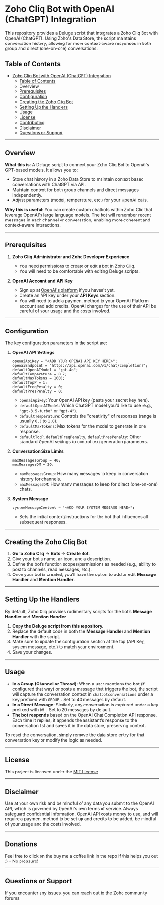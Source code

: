
# Zoho Cliq Bot with OpenAI (ChatGPT) Integration

This repository provides a Deluge script that integrates a Zoho Cliq Bot with OpenAI (ChatGPT). Using Zoho's Data Store, the script maintains conversation history, allowing for more context-aware responses in both group and direct (one-on-one) conversations.

## Table of Contents

- [Zoho Cliq Bot with OpenAI (ChatGPT) Integration](#zoho-cliq-bot-with-openai-chatgpt-integration)
  - [Table of Contents](#table-of-contents)
  - [Overview](#overview)
  - [Prerequisites](#prerequisites)
  - [Configuration](#configuration)
  - [Creating the Zoho Cliq Bot](#creating-the-zoho-cliq-bot)
  - [Setting Up the Handlers](#setting-up-the-handlers)
  - [Usage](#usage)
  - [License](#license)
  - [Contributing](#contributing)
  - [Disclaimer](#disclaimer)
  - [Questions or Support](#questions-or-support)

---

## Overview

**What this is**: A Deluge script to connect your Zoho Cliq Bot to OpenAI's GPT-based models. It allows you to:
- Store chat history in a Zoho Data Store to maintain context based conversations with ChatGPT via API.
- Maintain context for both group channels and direct messages independently.
- Adjust parameters (model, temperature, etc.) for your OpenAI calls.

**Why this is useful**: You can create custom chatbots within Zoho Cliq that leverage OpenAI's large language models. The bot will remember recent messages in each channel or conversation, enabling more coherent and context-aware interactions.

---

## Prerequisites

1. **Zoho Cliq Administrator and Zoho Developer Experience**  
   - You need permissions to create or edit a bot in Zoho Cliq.
   - You will need to be comfortable with editing Deluge scripts.

2. **OpenAI Account and API Key**  
   - Sign up at [OpenAI's platform](https://platform.openai.com/) if you haven't yet.
   - Create an API key under your **API Keys** section.
   - You will need to add a payment method to your OpenAi Platform account and add credits. OpenAi charges for the use of their API be careful of your usage and the costs involved.

---

## Configuration

The key configuration parameters in the script are:

1. **OpenAI API Settings**  
   ```Deluge
   openaiApiKey = "<ADD YOUR OPENAI API KEY HERE>";
   openaiEndpoint = "https://api.openai.com/v1/chat/completions";
   defaultOpenAIModel = "gpt-4o";
   defaultTemperature = 0.7;
   defaultMaxTokens = 1000;
   defaultTopP = 1;
   defaultFreqPenalty = 0;
   defaultPresPenalty = 0;
   ```
   - `openaiApiKey`: Your OpenAI API key (paste your secret key here).
   - `defaultOpenAIModel`: Which ChatGPT model you’d like to use (e.g., `"gpt-3.5-turbo"` or `"gpt-4"`).
   - `defaultTemperature`: Controls the "creativity" of responses (range is usually `0.0` to `1.0`).
   - `defaultMaxTokens`: Max tokens for the model to generate in one response.
   - `defaultTopP`, `defaultFreqPenalty`, `defaultPresPenalty`: Other standard OpenAI settings to control text generation parameters.

2. **Conversation Size Limits**  
   ```Deluge
   maxMessagesGroup = 40;
   maxMessagesDM = 20;
   ```
   - `maxMessagesGroup`: How many messages to keep in conversation history for channels.
   - `maxMessagesDM`: How many messages to keep for direct (one-on-one) chats.

3. **System Message**  
   ```Deluge
   systemMessageContent = "<ADD YOUR SYSTEM MESSAGE HERE>";
   ```
   - Sets the initial context/instructions for the bot that influences all subsequent responses.

---

## Creating the Zoho Cliq Bot

1. **Go to Zoho Cliq** -> **Bots** -> **Create Bot**.
2. Give your bot a name, an icon, and a description.
3. Define the bot’s function scopes/permissions as needed (e.g., ability to post to channels, read messages, etc.).
4. Once your bot is created, you’ll have the option to add or edit **Message Handler** and **Mention Handler**.

---

## Setting Up the Handlers

By default, Zoho Cliq provides rudimentary scripts for the bot’s **Message Handler** and **Mention Handler**. 

1. **Copy the Deluge script from this repository**.
2. Replace the default code in both the **Message Handler** and **Mention Handler** with the script.
3. Make sure to update the configuration section at the top (API Key, system message, etc.) to match your environment.
4. Save your changes.

---

## Usage

- **In a Group (Channel or Thread)**: When a user mentions the bot (if configured that way) or posts a message that triggers the bot, the script will capture the conversation context in `chatbotconversations` under a key prefixed with `GROUP_`. Set to 40 messages by default.
- **In a Direct Message**: Similarly, any conversation is captured under a key prefixed with `DM_`. Set to 20 messages by default.
- **The bot responds** based on the OpenAI Chat Completion API response. Each time it replies, it appends the assistant's response to the conversation list and saves it in the data store, preserving context.

To reset the conversation, simply remove the data store entry for that conversation key or modify the logic as needed.

---

## License

This project is licensed under the [MIT License](LICENSE).

---

## Disclaimer

Use at your own risk and be mindful of any data you submit to the OpenAI API, which is governed by OpenAI's own terms of service. Always safeguard confidential information. OpenAi API costs money to use, and will require a payment method to be set up and credits to be added, be mindful of your usage and the costs involved.

---

## Donations

Feel free to click on the buy me a coffee link in the repo if this helps you out :) - No pressure!

---

## Questions or Support

If you encounter any issues, you can reach out to the Zoho community forums.

